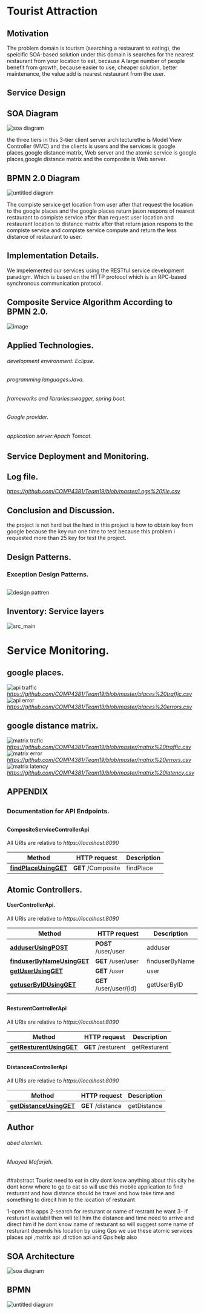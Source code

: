 # Tourist Attraction

## Motivation
The problem domain is tourism (searching a restaurant to eating), the speicific SOA-based solution under this domain is searches for the nearest restaurant from your location to eat, because A large number of people benefit from growth, because easier to use, cheaper solution, better maintenance, the value add is nearest restaurant from the user.
## Service Design
## SOA Diagram
![soa diagram](https://user-images.githubusercontent.com/44411022/49698719-4233af00-fb7c-11e8-95a7-235132dfa9e7.png)

the three tiers in this 3-tier client server architecturethe is Model View Controller (MVC) and the clients is users and the services is google places,google distance matrix, Web server and the atomic service is google places,google distance matrix and the composite is Web server.


## BPMN 2.0 Diagram 
![untitled diagram](https://user-images.githubusercontent.com/44411022/49698740-ace4ea80-fb7c-11e8-9825-6561692f7431.png)

The compiste service get location from user after that request the location to the google places and the google places return jason respons of nearest restaurant to compiste service after than request user location and restaurant location to distance matrix after
that return jason respons to the compiste service and compiste service compute and return  the less distance of restaurant to user.

## Implementation Details.
We impelemented our services using the RESTful service development paradigm. Which is based on the HTTP protocol which is an RPC-based synchronous communication protocol.
## Composite Service Algorithm According to BPMN 2.0.
![image](https://user-images.githubusercontent.com/34231700/50542680-edf47b80-0bcb-11e9-8d1e-8ac16427a94f.png)
## Applied Technologies.
 ###### development environment: Eclipse. 
 ###### programming languages:Java.
 ###### frameworks and libraries:swagger, spring boot.
 ###### Google provider.
 ###### application server:Apach Tomcat.
 ## Service Deployment and Monitoring.
 ## Log file.
 *https://github.com/COMP4381/Team19/blob/master/Logs%20file.csv*
## Conclusion and Discussion.
the project is not hard but the hard in this project is how to obtain key from google because the key run one time to test because this problem i requested more than 25 key for test the project.
 ## Design Patterns.
 ### Exception Design Patterns.
 ##
 ![design pattren](https://user-images.githubusercontent.com/44411022/50542821-1c963600-0b7b-11e9-91f8-f307b9eee570.png)
 
 ## Inventory: Service layers
 ![src_main](https://user-images.githubusercontent.com/44411022/50542850-6a5f6e00-0b7c-11e9-9bb7-168ca784eecc.png)
 # Service Monitoring.
 ## google places.
 ![api traffic](https://user-images.githubusercontent.com/34231700/50550742-6b78c400-0c7e-11e9-8880-b3795cd3214d.PNG)
*https://github.com/COMP4381/Team19/blob/master/places%20traffic.csv*
![api error](https://user-images.githubusercontent.com/34231700/50550758-aaa71500-0c7e-11e9-87a7-d22cdf8b7772.PNG)
*https://github.com/COMP4381/Team19/blob/master/places%20errors.csv*
 ## google distance matrix.
 ![matrix trafic](https://user-images.githubusercontent.com/34231700/50550820-8bf54e00-0c7f-11e9-8342-79f1b25d7833.PNG)
*https://github.com/COMP4381/Team19/blob/master/matrix%20traffic.csv*
![matrix error](https://user-images.githubusercontent.com/34231700/50550852-fdcd9780-0c7f-11e9-8997-1c5d9bbb862f.PNG)
*https://github.com/COMP4381/Team19/blob/master/matrix%20errors.csv*
![matrix latency](https://user-images.githubusercontent.com/34231700/50550856-0a51f000-0c80-11e9-813e-527b20f64453.PNG)
*https://github.com/COMP4381/Team19/blob/master/matrix%20latency.csv*
 
 
 ## APPENDIX
 ##
 ### Documentation for API Endpoints.
 ##
 #### CompositeServiceControllerApi


All URIs are relative to *https://localhost:8090*

Method | HTTP request | Description
------------- | ------------- | -------------
[**findPlaceUsingGET**](CompositeControllerApi.md#findPlaceUsingGET) | **GET** /Composite | findPlace

##


## Atomic Controllers.
#### UserControllerApi.

All URIs are relative to *https://localhost:8090*

Method | HTTP request | Description
------------- | ------------- | -------------
[**adduserUsingPOST**](UserControllerApi.md#adduserUsingPOST) | **POST** /user/user | adduser
[**finduserByNameUsingGET**](UserControllerApi.md#finduserByNameUsingGET) | **GET** /user/user | finduserByName
[**getUserUsingGET**](UserControllerApi.md#getUserUsingGET) | **GET** /user | user
[**getuserByIDUsingGET**](UserControllerApi.md#getuserByIDUsingGET) | **GET** /user/user/{id} | getUserByID

##
#### ResturentControllerApi

All URIs are relative to *https://localhost:8090*

Method | HTTP request | Description
------------- | ------------- | -------------
[**getResturentUsingGET**](ResturentControllerApi.md#getResturentUsingGET) | **GET** /resturent | getResturent

##
#### DistancesControllerApi

All URIs are relative to *https://localhost:8090*

Method | HTTP request | Description
------------- | ------------- | -------------
[**getDistanceUsingGET**](DistancesControllerApi.md#getDistanceUsingGET) | **GET** /distance | getDistance

##



## Author
###### abed alamleh.
###### Muayed Mafarjeh.

##

##abstract
Tourist need to eat in city dont know anything about this city 
he dont konw where to go to eat  so will use this mobile application 
to find resturant and how distance should be travel and how take time and something to direcit him to 
the location of resturant 

1-open this apps
2-search for resturant or name of restrant he want 
3- if resturant avalabil then will tell him the distance and time need to arrive and direct him 
if he dont know name of resturant so will suggest some name of resturant depends his location by using Gps
we use these atomic services  places api ,matrix api ,dirction api and Gps help also
## 
## SOA Architecture
![soa diagram](https://user-images.githubusercontent.com/44411022/49698719-4233af00-fb7c-11e8-95a7-235132dfa9e7.png)

##
## BPMN 
![untitled diagram](https://user-images.githubusercontent.com/44411022/49698740-ace4ea80-fb7c-11e8-9825-6561692f7431.png)
